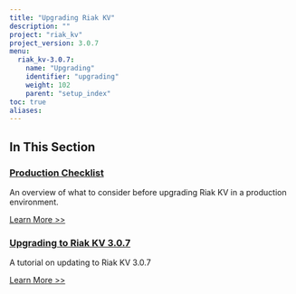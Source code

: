 ```yaml
---
title: "Upgrading Riak KV"
description: ""
project: "riak_kv"
project_version: 3.0.7
menu:
  riak_kv-3.0.7:
    name: "Upgrading"
    identifier: "upgrading"
    weight: 102
    parent: "setup_index"
toc: true
aliases:
---
```


[upgrade checklist]: ./checklist
[upgrade version]: ./version
[upgrade cluster]: ./cluster
[upgrade mdc]: ./multi-datacenter

## In This Section

### [Production Checklist][upgrade checklist]

An overview of what to consider before upgrading Riak KV in a production environment.

[Learn More >>][upgrade checklist]

### [Upgrading to Riak KV 3.0.7][upgrade version]

A tutorial on updating to Riak KV 3.0.7

[Learn More >>][upgrade version]




